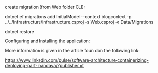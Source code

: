 create migration (from Web folder CLI):

dotnet ef migrations add InitialModel --context blogcontext -p ../../Infrastructure/Infrastructure.csproj -s Web.csproj -o Data/Migrations

dotnet restore

Configuring and Installing the application:

More information is given in the article foun don the following link:

https://www.linkedin.com/pulse/software-architecture-containerizing-deploying-part-mandava/?published=t
